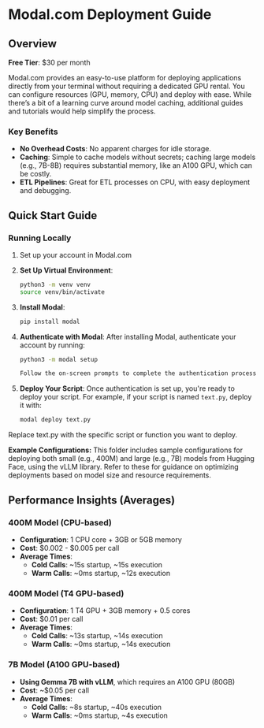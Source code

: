 # Modal.com Deployment Guide

## Overview

**Free Tier**: $30 per month

Modal.com provides an easy-to-use platform for deploying applications directly from your terminal without requiring a dedicated GPU rental. You can configure resources (GPU, memory, CPU) and deploy with ease. While there’s a bit of a learning curve around model caching, additional guides and tutorials would help simplify the process.

### Key Benefits
- **No Overhead Costs**: No apparent charges for idle storage.
- **Caching**: Simple to cache models without secrets; caching large models (e.g., 7B-8B) requires substantial memory, like an A100 GPU, which can be costly.
- **ETL Pipelines**: Great for ETL processes on CPU, with easy deployment and debugging.

## Quick Start Guide

### Running Locally

1. Set up your account in Modal.com

2. **Set Up Virtual Environment**:
   ```bash
   python3 -m venv venv
   source venv/bin/activate

3. **Install Modal**:
   ```bash
   pip install modal

4. **Authenticate with Modal**:
   After installing Modal, authenticate your account by running:
   ```bash
   python3 -m modal setup

   Follow the on-screen prompts to complete the authentication process.

5. **Deploy Your Script**:
   Once authentication is set up, you're ready to deploy your script. For example, if your script is named `text.py`, deploy it with:
   ```bash
   modal deploy text.py

Replace text.py with the specific script or function you want to deploy.

**Example Configurations:** This folder includes sample configurations for deploying both small (e.g., 400M) and large (e.g., 7B) models from Hugging Face, using the vLLM library. Refer to these for guidance on optimizing deployments based on model size and resource requirements.

## Performance Insights (Averages)

### 400M Model (CPU-based)
- **Configuration**: 1 CPU core + 3GB or 5GB memory
- **Cost**: $0.002 - $0.005 per call
- **Average Times**:
  - **Cold Calls**: ~15s startup, ~15s execution
  - **Warm Calls**: ~0ms startup, ~12s execution

### 400M Model (T4 GPU-based)
- **Configuration**: 1 T4 GPU + 3GB memory + 0.5 cores
- **Cost**: $0.01 per call
- **Average Times**:
  - **Cold Calls**: ~13s startup, ~14s execution
  - **Warm Calls**: ~0ms startup, ~14s execution

### 7B Model (A100 GPU-based)
- **Using Gemma 7B with vLLM**, which requires an A100 GPU (80GB)
- **Cost**: ~$0.05 per call
- **Average Times**:
  - **Cold Calls**: ~8s startup, ~40s execution
  - **Warm Calls**: ~0ms startup, ~4s execution
